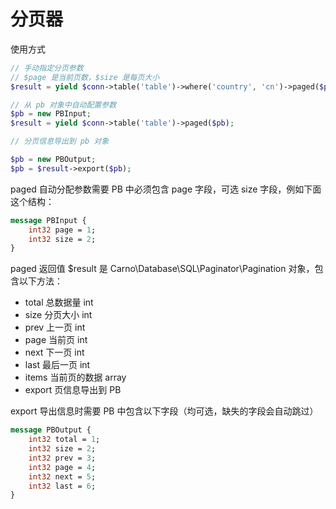 # 分页器

使用方式

```php
// 手动指定分页参数
// $page 是当前页数，$size 是每页大小
$result = yield $conn->table('table')->where('country', 'cn')->paged($page, $size);

// 从 pb 对象中自动配置参数
$pb = new PBInput;
$result = yield $conn->table('table')->paged($pb);

// 分页信息导出到 pb 对象

$pb = new PBOutput;
$pb = $result->export($pb);
```

paged 自动分配参数需要 PB 中必须包含 page 字段，可选 size 字段，例如下面这个结构：

```proto
message PBInput {
    int32 page = 1;
    int32 size = 2;
}
```

paged 返回值 $result 是 Carno\Database\SQL\Paginator\Pagination 对象，包含以下方法：

* total 总数据量 int
* size 分页大小 int
* prev 上一页 int
* page 当前页 int
* next 下一页 int
* last 最后一页 int
* items 当前页的数据 array
* export 页信息导出到 PB

export 导出信息时需要 PB 中包含以下字段（均可选，缺失的字段会自动跳过）

```proto
message PBOutput {
    int32 total = 1;
    int32 size = 2;
    int32 prev = 3;
    int32 page = 4;
    int32 next = 5;
    int32 last = 6;
}
```
